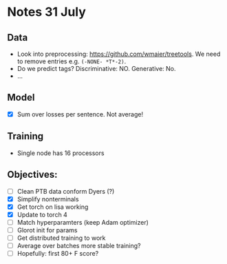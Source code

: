 # Notes 31 July

## Data
* Look into preprocessing: https://github.com/wmaier/treetools. We need to remove entries e.g. `(-NONE- *T*-2)`.
* Do we predict tags? Discriminative: NO. Generative: No.
* ...

## Model
- [x] Sum over losses per sentence. Not average!

## Training
* Single node has 16 processors

## Objectives:
- [ ] Clean PTB data conform Dyers (?)
- [x] Simplify nonterminals
- [x] Get torch on lisa working
- [x] Update to torch 4
- [ ] Match hyperparamters (keep Adam optimizer)
- [ ] Glorot init for params
- [ ] Get distributed training to work
- [ ] Average over batches more stable training?
- [ ] Hopefully: first 80+ F score?
